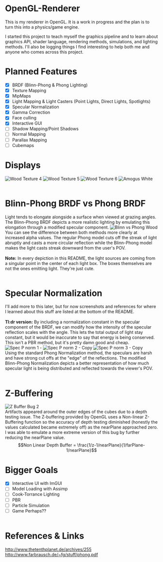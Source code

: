 # OpenGL-Renderer
This is my renderer in OpenGL. It is a work in progress and the plan is to turn this into a physics/game engine. 

I started this project to teach myself the graphics pipeline and to learn about graphics API, shader language, rendering methods, simulations, and lighting methods. I'll also be logging things I find interesting to help both me and anyone who comes across this project. 

# Planned Features
- [x] BRDF (Blinn-Phong & Phong Lighting)
- [x] Texture Mapping
- [x] MipMaps
- [x] Light Mapping & Light Casters (Point Lights, Direct Lights, Spotlights)
- [x] Specular Normalization
- [x] Gamma Correction
- [x] Face culling
- [x] Interactive GUI
- [ ] Shadow Mapping/Point Shadows
- [ ] Normal Mapping
- [ ] Parallax Mapping
- [ ] Cubemaps

# Displays
![Wood Texture 4](https://github.com/GlassCactus/OpenGL-Renderer/assets/86325057/a9d1899a-a1d1-4f13-9e2f-dee27b0ed06b)
![Wood Texture 5](https://github.com/GlassCactus/OpenGL-Renderer/assets/86325057/64c66dc5-53d3-4b86-84be-1d5762257e7f)
![Wood Texture 6](https://github.com/GlassCactus/OpenGL-Renderer/assets/86325057/c73caf61-52eb-40f8-81b9-71a08bdc8d0d)
![Amogus White](https://github.com/GlassCactus/OpenGL-Renderer/assets/86325057/6b011947-4c98-47fb-8990-e106ce02292f)
<br /><br />

# Blinn-Phong BRDF vs Phong BRDF
Light tends to elongate alongside a surface when viewed at grazing angles. The Blinn-Phong BRDF depicts a more realistic lighting by emulating this elongation through a modified specular component.
![Blinn vs Phong Wood](https://github.com/GlassCactus/OpenGL-Renderer/assets/86325057/e2bb18f8-a3a0-4245-853e-7efe41bc77c0)<br />
You can see the difference between both methods more clearly at increased alpha values. The regular Phong model cuts off the streak of light abruptly and casts a more circular reflection while the Blinn-Phong model makes the light casts streak downward from the user's POV. <br /><br />
**Note:** In every depiction in this README, the light sources are coming from a singular point in the center of each light box. The boxes themselves are not the ones emitting light. They're just cute.
<br /><br />

# Specular Normalization
I'll add more to this later, but for now screenshots and references for where I learned about this stuff are listed at the bottom of the README.<br /><br />
**Tl:dr version:** By including a normalization constant in the specular component of the BRDF, we can modify how the intensity of the specular reflection scales with the angle. This lets the total output of light stay constant, but it would be inaccurate to say that energy is being conserved. This isn't a PBR method, but it's pretty damn good and cheap.
![Spec P norm 1 -](https://github.com/GlassCactus/OpenGL-Renderer/assets/86325057/fff83fd8-b8c0-48b5-bdc9-250fc4a10a9c)
![Spec P norm 2 - Copy](https://github.com/GlassCactus/OpenGL-Renderer/assets/86325057/a8132ca1-cfaa-417b-8d4e-190d6ceeaceb)
![Spec P norm 3 - Copy](https://github.com/GlassCactus/OpenGL-Renderer/assets/86325057/8ede7975-1161-4461-8a42-c615c9d51123)
<br />
Using the standard Phong Normalization method, the speculars are harsh and have strong cut offs at the "edge" of the reflections. The modified Blinn-Phong Normalization depicts a better representation of how much specular light is being distributed and reflected towards the viewer's POV.
<br /><br />

# Z-Buffering
![Z Buffer Bug 2](https://github.com/GlassCactus/OpenGL-Renderer/assets/86325057/3e8ac73b-2ea6-4efa-a2a5-65db9c59a920)<br />
Artifacts appeared around the outer edges of the cubes due to a depth testing issue. The Z-buffering provided by OpenGL uses a Non-linear Z-Buffering function so the accuracy of depth testing diminished (honestly the values calculated became extremely off) as the nearPlane approached zero. I was able to emulate a more extreme version of this bug by further reducing the nearPlane value. $$Non Linear Depth Buffer = \frac{1/z-1/nearPlane}{1/farPlane-1/nearPlane}$$

# Bigger Goals 
- [x] Interactive UI with ImGUI
- [ ] Model Loading with Assimp
- [ ] Cook-Torrance Lighting
- [ ] PBR
- [ ] Particle Simulation
- [ ] Game Perhaps??
<br /><br />

# References & Links
http://www.thetenthplanet.de/archives/255<br />
http://www.farbrausch.de/~fg/stuff/phong.pdf
